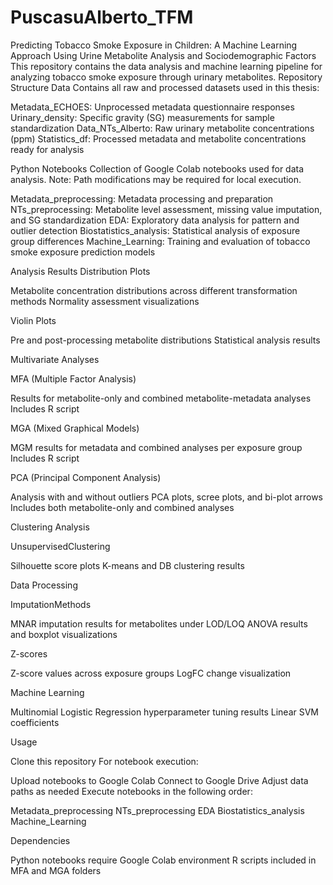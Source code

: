 # PuscasuAlberto_TFM
Predicting Tobacco Smoke Exposure in Children: A Machine Learning Approach Using Urine Metabolite Analysis and Sociodemographic Factors
This repository contains the data analysis and machine learning pipeline for analyzing tobacco smoke exposure through urinary metabolites.
Repository Structure
Data
Contains all raw and processed datasets used in this thesis:

Metadata_ECHOES: Unprocessed metadata questionnaire responses
Urinary_density: Specific gravity (SG) measurements for sample standardization
Data_NTs_Alberto: Raw urinary metabolite concentrations (ppm)
Statistics_df: Processed metadata and metabolite concentrations ready for analysis

Python Notebooks
Collection of Google Colab notebooks used for data analysis. Note: Path modifications may be required for local execution.

Metadata_preprocessing: Metadata processing and preparation
NTs_preprocessing: Metabolite level assessment, missing value imputation, and SG standardization
EDA: Exploratory data analysis for pattern and outlier detection
Biostatistics_analysis: Statistical analysis of exposure group differences
Machine_Learning: Training and evaluation of tobacco smoke exposure prediction models

Analysis Results
Distribution Plots

Metabolite concentration distributions across different transformation methods
Normality assessment visualizations

Violin Plots

Pre and post-processing metabolite distributions
Statistical analysis results

Multivariate Analyses

MFA (Multiple Factor Analysis)

Results for metabolite-only and combined metabolite-metadata analyses
Includes R script


MGA (Mixed Graphical Models)

MGM results for metadata and combined analyses per exposure group
Includes R script


PCA (Principal Component Analysis)

Analysis with and without outliers
PCA plots, scree plots, and bi-plot arrows
Includes both metabolite-only and combined analyses



Clustering Analysis

UnsupervisedClustering

Silhouette score plots
K-means and DB clustering results



Data Processing

ImputationMethods

MNAR imputation results for metabolites under LOD/LOQ
ANOVA results and boxplot visualizations


Z-scores

Z-score values across exposure groups
LogFC change visualization



Machine Learning

Multinomial Logistic Regression hyperparameter tuning results
Linear SVM coefficients

Usage

Clone this repository
For notebook execution:

Upload notebooks to Google Colab
Connect to Google Drive
Adjust data paths as needed
Execute notebooks in the following order:

Metadata_preprocessing
NTs_preprocessing
EDA
Biostatistics_analysis
Machine_Learning





Dependencies

Python notebooks require Google Colab environment
R scripts included in MFA and MGA folders
